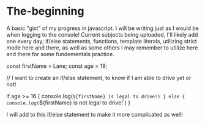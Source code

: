 # The-beginning
A basic "gist" of my progress in javascript. I will be writing just as I would be when logging to the console! 
Current subjects being uploaded, I'll likely add one every day; if/else statements, functions, template literals, utilizing strict mode here and there, as well as some others I may remember to utilize here and there for some fundementals practice.

const firstName = Lane;
const age = 18;

// I want to create an if/else statement, to know if I am able to drive yet or not!

if age >= 16 {
console.log(`${firstName} is legal to drive!)
} else {
console.log(`${firstName} is not legal to drive!`)
}

I will add to this if/else statement to make it more complicated as well!


